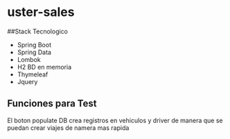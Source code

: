 # uster-sales

##Stack Tecnologico

* Spring Boot
* Spring Data
* Lombok
* H2 BD en memoria
* Thymeleaf
* Jquery


## Funciones para Test

El boton populate DB crea registros en vehiculos y driver de manera que se puedan crear viajes de namera mas rapida
